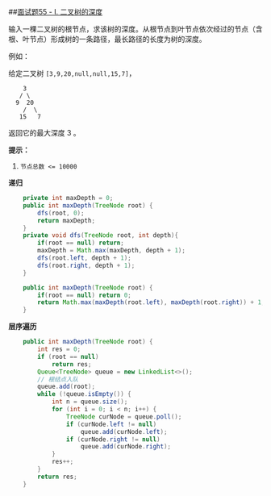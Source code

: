 ##[面试题55 - I. 二叉树的深度](https://leetcode-cn.com/problems/er-cha-shu-de-shen-du-lcof/)

输入一棵二叉树的根节点，求该树的深度。从根节点到叶节点依次经过的节点（含根、叶节点）形成树的一条路径，最长路径的长度为树的深度。

例如：

给定二叉树 `[3,9,20,null,null,15,7]`，

```
    3
   / \
  9  20
    /  \
   15   7
```

返回它的最大深度 3 。

**提示：**

1. `节点总数 <= 10000`

**递归**

```java
    private int maxDepth = 0;
    public int maxDepth(TreeNode root) {
        dfs(root, 0);
        return maxDepth;
    }
    private void dfs(TreeNode root, int depth){
        if(root == null) return;
        maxDepth = Math.max(maxDepth, depth + 1);
        dfs(root.left, depth + 1);
        dfs(root.right, depth + 1);
    }
```

```java
    public int maxDepth(TreeNode root) {
        if(root == null) return 0;
        return Math.max(maxDepth(root.left), maxDepth(root.right)) + 1;
    }
```

**层序遍历**

```java
	public int maxDepth(TreeNode root) {
		int res = 0;
		if (root == null)
			return res;
		Queue<TreeNode> queue = new LinkedList<>();
		// 根结点入队
		queue.add(root);
		while (!queue.isEmpty()) {
			int n = queue.size();
			for (int i = 0; i < n; i++) {
				TreeNode curNode = queue.poll();
				if (curNode.left != null)
					queue.add(curNode.left);
				if (curNode.right != null)
					queue.add(curNode.right);
			}
			res++;
		}
		return res;
	}
```

